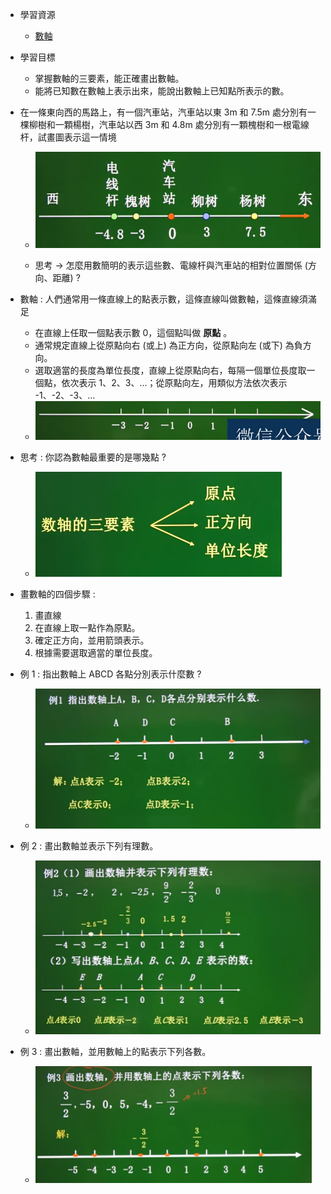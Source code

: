 - 學習資源
  - [數軸](https://www.bilibili.com/video/BV114411Q7Y4?p=3&vd_source=dd97ccca0358cc54d2813737943d2b54 "數軸")

- 學習目標
  - 掌握數軸的三要素，能正確畫出數軸。
  - 能將已知數在數軸上表示出來，能說出數軸上已知點所表示的數。

- 在一條東向西的馬路上，有一個汽車站，汽車站以東 3m 和 7.5m 處分別有一棵柳樹和一顆楊樹，汽車站以西 3m 和 4.8m 處分別有一顆槐樹和一根電線杆，試畫圖表示這一情境 
  - ![數軸圖1](https://github.com/aquariusCCA/mathematics/blob/main/%E5%88%9D%E4%B8%80%E6%95%B8%E5%AD%B8/images/%E6%95%B8%E8%BB%B8%E5%9C%961.png?raw=true "數軸圖1")

  - 思考 $\to$ 怎麼用數簡明的表示這些數、電線杆與汽車站的相對位置關係 (方向、距離) ?

- 數軸 : 人們通常用一條直線上的點表示數，這條直線叫做數軸，這條直線須滿足
  - 在直線上任取一個點表示數 0，這個點叫做 **原點** 。
  - 通常規定直線上從原點向右 (或上) 為正方向，從原點向左 (或下) 為負方向。
  - 選取適當的長度為單位長度，直線上從原點向右，每隔一個單位長度取一個點，依次表示 1、2、3、...；從原點向左，用類似方法依次表示 -1、-2、-3、...
  - ![數軸圖2](https://github.com/aquariusCCA/mathematics/blob/main/%E5%88%9D%E4%B8%80%E6%95%B8%E5%AD%B8/images/%E6%95%B8%E8%BB%B8%E5%9C%962.png?raw=true "數軸圖2")

- 思考 : 你認為數軸最重要的是哪幾點 ?
  - ![數軸圖3](https://github.com/aquariusCCA/mathematics/blob/main/%E5%88%9D%E4%B8%80%E6%95%B8%E5%AD%B8/images/%E6%95%B8%E8%BB%B8%E5%9C%963.png?raw=true "數軸圖3")

- 畫數軸的四個步驟 :
  1. 畫直線
  2. 在直線上取一點作為原點。
  3. 確定正方向，並用箭頭表示。
  4. 根據需要選取適當的單位長度。

- 例 1 : 指出數軸上 ABCD 各點分別表示什麼數 ?
  - ![數軸圖4](https://github.com/aquariusCCA/mathematics/blob/main/%E5%88%9D%E4%B8%80%E6%95%B8%E5%AD%B8/images/%E6%95%B8%E8%BB%B8%E5%9C%964.png?raw=true "數軸圖4")

- 例 2 : 畫出數軸並表示下列有理數。
  - ![數軸圖5](https://github.com/aquariusCCA/mathematics/blob/main/%E5%88%9D%E4%B8%80%E6%95%B8%E5%AD%B8/images/%E6%95%B8%E8%BB%B8%E5%9C%965.png?raw=true "數軸圖5")

- 例 3 : 畫出數軸，並用數軸上的點表示下列各數。
  - ![數軸圖6](https://github.com/aquariusCCA/mathematics/blob/main/%E5%88%9D%E4%B8%80%E6%95%B8%E5%AD%B8/images/%E6%95%B8%E8%BB%B8%E5%9C%966.png?raw=true "數軸圖6")
